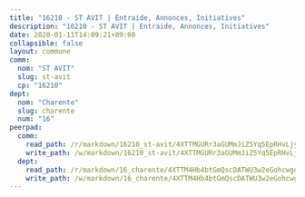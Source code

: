 ```yaml
---
title: "16210 - ST AVIT | Entraide, Annonces, Initiatives"
description: "16210 - ST AVIT | Entraide, Annonces, Initiatives"
date: 2020-01-11T14:09:21+09:00
collapsible: false
layout: commune
comm:
  nom: "ST AVIT"
  slug: st-avit
  cp: "16210"
dept:
  nom: "Charente"
  slug: charente
  num: "16"
peerpad:
  comm:
    read_path: /r/markdown/16210_st-avit/4XTTMGURr3aGUMmJiZ5Yq5EpRHvLjy8kUkujphgZjPHaEGiSC
    write_path: /w/markdown/16210_st-avit/4XTTMGURr3aGUMmJiZ5Yq5EpRHvLjy8kUkujphgZjPHaEGiSC-K3TgTnaDktUeAdhsxghBb1FbdCrZrsiPeyhoMfzjuy2GoM3HDzSAKh5ziNTNd3TjfyxXub47nRCsK9EFWkzWcYYVbMv7m4uPt6EqJaG9MYbGovjf9RwH3eFFHeApoAEH1FuhbxMn
  dept:
    read_path: /r/markdown/16_charente/4XTTM4Hb4btGmQscDATWU3w2eGohcwgqasCDtGWVahJnAEsq8
    write_path: /w/markdown/16_charente/4XTTM4Hb4btGmQscDATWU3w2eGohcwgqasCDtGWVahJnAEsq8-K3TgU9zhAjxEMbYrSr9VB24idAgS7xBryN3TjEsJmsrToRfRc8PWUu9zDXmtMXWLR7TNqZhAPJFsnJ4QbuWpLJvHpyW2q8LZxtsaakTfiMdj4HFsc11ZXzpn4aT8zYKZzSLwV1CA
---
```


